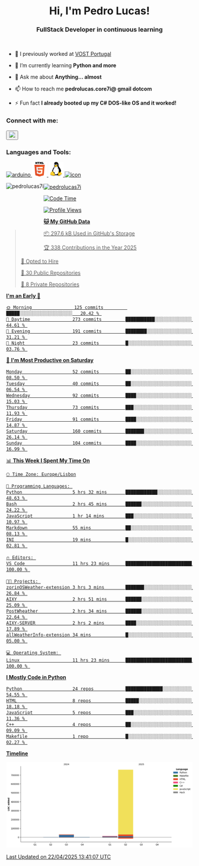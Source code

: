 <h1 align="center">Hi, I'm Pedro Lucas!</h1>
<h3 align="center">FullStack Developer in continuous learning</h3>
<br>

- 🔭 I previously worked at [VOST Portugal](https://github.com/vostpt) 

- 🌱 I’m currently learning **Python and more**

- 💬 Ask me about **Anything... almost**

- 📫 How to reach me **pedrolucas.core7i@ gmail dotcom**

- ⚡ Fun fact **I already booted up my C# DOS-like OS and it worked!**

<h3 align="left">Connect with me:</h3>
<p align="left">
    <div display="flex">
        <a href="https://bsky.app/profile/pedrolucas7i.bsky.social">
            <button>
                <img width=45 src="https://upload.wikimedia.org/wikipedia/commons/7/7a/Bluesky_Logo.svg">
            </button>
        </a>
    </div>
</p>
<h3 align="left">Languages and Tools:</h3>
<p align="left"> <a href="https://www.arduino.cc/" target="_blank" rel="noreferrer"> <img src="https://cdn.worldvectorlogo.com/logos/arduino-1.svg" alt="arduino" width="40" height="40"/> </a> <a href="https://www.w3.org/html/" target="_blank" rel="noreferrer"> <img src="https://raw.githubusercontent.com/devicons/devicon/master/icons/html5/html5-original-wordmark.svg" alt="html5" width="40" height="40"/> </a> <a href="https://www.linux.org/" target="_blank" rel="noreferrer"> <img src="https://raw.githubusercontent.com/devicons/devicon/master/icons/linux/linux-original.svg" alt="linux" width="40" height="40"/> </a> <a href="https://www.python.org" target="_blank" rel="noreferrer"> <img src="https://techstack-generator.vercel.app/python-icon.svg" alt="icon" width="40" height="40" />

<p><img align="left" height="194px" src="https://github-readme-stats.vercel.app/api/top-langs?username=pedrolucas7i&show_icons=true&theme=tokyonight&locale=en&layout=compact" alt="pedrolucas7i" /></p><img height="194px" align="center" src="https://github-readme-stats.vercel.app/api?username=pedrolucas7i&show_icons=true&theme=tokyonight&locale=en" alt="pedrolucas7i" />

<!--START_SECTION:waka-->
![Code Time](http://img.shields.io/badge/Code%20Time-118%20hrs%2022%20mins-blue)

![Profile Views](http://img.shields.io/badge/Profile%20Views-10-blue)

**🐱 My GitHub Data** 

> 📦 297.6 kB Used in GitHub's Storage 
 > 
> 🏆 338 Contributions in the Year 2025
 > 
> 💼 Opted to Hire
 > 
> 📜 30 Public Repositories 
 > 
> 🔑 8 Private Repositories 
 > 
**I'm an Early 🐤** 

```text
🌞 Morning                125 commits         █████░░░░░░░░░░░░░░░░░░░░   20.42 % 
🌆 Daytime                273 commits         ███████████░░░░░░░░░░░░░░   44.61 % 
🌃 Evening                191 commits         ████████░░░░░░░░░░░░░░░░░   31.21 % 
🌙 Night                  23 commits          █░░░░░░░░░░░░░░░░░░░░░░░░   03.76 % 
```
📅 **I'm Most Productive on Saturday** 

```text
Monday                   52 commits          ██░░░░░░░░░░░░░░░░░░░░░░░   08.50 % 
Tuesday                  40 commits          ██░░░░░░░░░░░░░░░░░░░░░░░   06.54 % 
Wednesday                92 commits          ████░░░░░░░░░░░░░░░░░░░░░   15.03 % 
Thursday                 73 commits          ███░░░░░░░░░░░░░░░░░░░░░░   11.93 % 
Friday                   91 commits          ████░░░░░░░░░░░░░░░░░░░░░   14.87 % 
Saturday                 160 commits         ███████░░░░░░░░░░░░░░░░░░   26.14 % 
Sunday                   104 commits         ████░░░░░░░░░░░░░░░░░░░░░   16.99 % 
```


📊 **This Week I Spent My Time On** 

```text
🕑︎ Time Zone: Europe/Lisbon

💬 Programming Languages: 
Python                   5 hrs 32 mins       ████████████░░░░░░░░░░░░░   48.63 % 
Bash                     2 hrs 45 mins       ██████░░░░░░░░░░░░░░░░░░░   24.22 % 
JavaScript               1 hr 14 mins        ███░░░░░░░░░░░░░░░░░░░░░░   10.97 % 
Markdown                 55 mins             ██░░░░░░░░░░░░░░░░░░░░░░░   08.13 % 
INI                      19 mins             █░░░░░░░░░░░░░░░░░░░░░░░░   02.81 % 

🔥 Editors: 
VS Code                  11 hrs 23 mins      █████████████████████████   100.00 % 

🐱‍💻 Projects: 
zorinOSWeather-extension 3 hrs 3 mins        ███████░░░░░░░░░░░░░░░░░░   26.84 % 
AIXY                     2 hrs 51 mins       ██████░░░░░░░░░░░░░░░░░░░   25.09 % 
PostWheather             2 hrs 34 mins       ██████░░░░░░░░░░░░░░░░░░░   22.64 % 
AIXY-SERVER              2 hrs 2 mins        ████░░░░░░░░░░░░░░░░░░░░░   17.89 % 
allWeatherInfo-extension 34 mins             █░░░░░░░░░░░░░░░░░░░░░░░░   05.00 % 

💻 Operating System: 
Linux                    11 hrs 23 mins      █████████████████████████   100.00 % 
```

**I Mostly Code in Python** 

```text
Python                   24 repos            ██████████████░░░░░░░░░░░   54.55 % 
HTML                     8 repos             █████░░░░░░░░░░░░░░░░░░░░   18.18 % 
JavaScript               5 repos             ███░░░░░░░░░░░░░░░░░░░░░░   11.36 % 
C++                      4 repos             ██░░░░░░░░░░░░░░░░░░░░░░░   09.09 % 
Makefile                 1 repo              █░░░░░░░░░░░░░░░░░░░░░░░░   02.27 % 
```



**Timeline**

![Lines of Code chart](https://raw.githubusercontent.com/pedrolucas7i/pedrolucas7i/main/assets/bar_graph.png)


 Last Updated on 22/04/2025 13:41:07 UTC
<!--END_SECTION:waka-->
